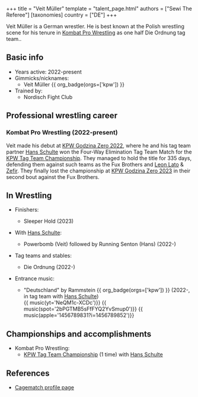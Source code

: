 +++
title = "Veit Müller"
template = "talent_page.html"
authors = ["Sewi The Referee"]
[taxonomies]
country = ["DE"]
+++

Veit Müller is a German wrestler. He is best known at the Polish wrestling scene for his tenure in [Kombat Pro Wrestling](@/o/kpw.md) as one half Die Ordnung tag team..

## Basic info

* Years active: 2022-present
* Gimmicks/nicknames:
  - Veit Müller {{ org_badge(orgs=['kpw']) }}
* Trained by:
  -	Nordisch Fight Club
 
## Professional wrestling career

### Kombat Pro Wrestling (2022-present)

Veit made his debut at [KPW Godzina Zero 2022](@/e/kpw/2022-09-17-kpw-godzina-zero-2022.md), where he and his tag team partner [Hans Schulte](@/w/hans-schulte.md) won the Four-Way Elimination Tag Team Match for the [KPW Tag Team Championship](@/c/kpw-tag-team-championship.md). They managed to hold the title for 335 days, defending them against such teams as the Fux Brothers and [Leon Lato](@/w/leon-lato.md) & [Zefir](@/w/zefir.md). They finally lost the championship at [KPW Godzina Zero 2023](@/e/kpw/2023-08-18-kpw-godzina-zero-2023.md) in their second bout against the Fux Brothers.

## In Wrestling

* Finishers:
  - Sleeper Hold (2023)

* With [Hans Schulte](@/w/hans-schulte.md):
  - Powerbomb (Veit) followed by Running Senton (Hans) (2022-)
 
* Tag teams and stables:
  - Die Ordnung (2022-)
 
* Entrance music:
  - "Deutschland" by Rammstein
 {{ org_badge(orgs=['kpw']) }} (2022-, in tag team with [Hans Schulte](@/w/hans-schulte.md)) <br>
 {{ music(yt='NeQM1c-XCDc')}}
 {{ music(spot='2bPGTMB5sFfFYQ2YvSmup0')}}
 {{ music(apple='1456789831?i=1456789852')}}

## Championships and accomplishments

* Kombat Pro Wrestling:
  - [KPW Tag Team Championship](@/c/kpw-tag-team-championship.md) (1 time) with [Hans Schulte](@/w/hans-schulte.md)

## References

* [Cagematch profile page](https://www.cagematch.net/?id=2&nr=13769)
